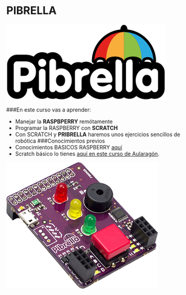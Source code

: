 # PIBRELLA

![](/assets/pibrella-logo.gif)

###En este curso vas a aprender:
* Manejar la **RASPBPERRY** remótamente
* Programar la RASPBERRY con **SCRATCH**
* Con SCRATCH y **PRIBRELLA** haremos unos ejercicios sencillos de robótica
###Conocimientos previos
* Conocimientos BASICOS RASPBERRY [aquí](https://catedu.github.io/raspberry-muy-basico/) 
* Scratch básico lo tienes [aquí en este curso de Aularagón](https://catedu.github.io/ensena-pensamiento-computacional-con-scratch/).


![](/assets/pibrella-board.png)

